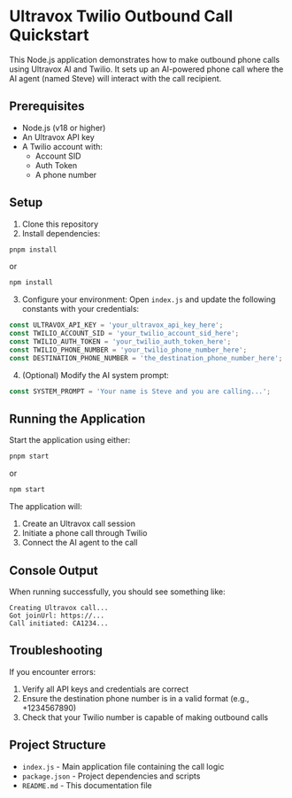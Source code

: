 # Ultravox Twilio Outbound Call Quickstart

This Node.js application demonstrates how to make outbound phone calls using Ultravox AI and Twilio. It sets up an AI-powered phone call where the AI agent (named Steve) will interact with the call recipient.

## Prerequisites

- Node.js (v18 or higher)
- An Ultravox API key
- A Twilio account with:
  - Account SID
  - Auth Token
  - A phone number

## Setup

1. Clone this repository
2. Install dependencies:
```bash
pnpm install
```

or
```bash
npm install
```

3. Configure your environment:
   Open `index.js` and update the following constants with your credentials:

```javascript
const ULTRAVOX_API_KEY = 'your_ultravox_api_key_here';
const TWILIO_ACCOUNT_SID = 'your_twilio_account_sid_here';
const TWILIO_AUTH_TOKEN = 'your_twilio_auth_token_here';
const TWILIO_PHONE_NUMBER = 'your_twilio_phone_number_here';
const DESTINATION_PHONE_NUMBER = 'the_destination_phone_number_here';
```

4. (Optional) Modify the AI system prompt:
```javascript
const SYSTEM_PROMPT = 'Your name is Steve and you are calling...';
```

## Running the Application

Start the application using either:
```bash
pnpm start
```

or 

```bash
npm start
```

The application will:
1. Create an Ultravox call session
2. Initiate a phone call through Twilio
3. Connect the AI agent to the call

## Console Output

When running successfully, you should see something like:
```
Creating Ultravox call...
Got joinUrl: https://...
Call initiated: CA1234...
```

## Troubleshooting

If you encounter errors:
1. Verify all API keys and credentials are correct
2. Ensure the destination phone number is in a valid format (e.g., +1234567890)
3. Check that your Twilio number is capable of making outbound calls

## Project Structure

- `index.js` - Main application file containing the call logic
- `package.json` - Project dependencies and scripts
- `README.md` - This documentation file